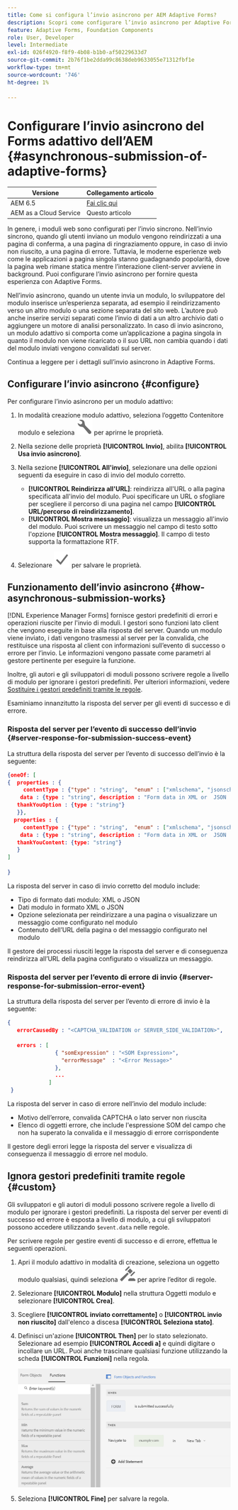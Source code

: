 ```yaml
---
title: Come si configura l’invio asincrono per AEM Adaptive Forms?
description: Scopri come configurare l’invio asincrono per Adaptive Forms. Approfondisci il funzionamento dell’invio asincrono per Adaptive Forms.
feature: Adaptive Forms, Foundation Components
role: User, Developer
level: Intermediate
exl-id: 026f4920-f8f9-4b08-b1b0-af50229633d7
source-git-commit: 2b76f1be2dda99c8638deb9633055e71312fbf1e
workflow-type: tm+mt
source-wordcount: '746'
ht-degree: 1%

---
```


# Configurare l’invio asincrono del Forms adattivo dell’AEM {#asynchronous-submission-of-adaptive-forms}


| Versione | Collegamento articolo |
| -------- | ---------------------------- |
| AEM 6.5 | [Fai clic qui](https://experienceleague.adobe.com/docs/experience-manager-65/forms/adaptive-forms-advanced-authoring/asynchronous-submissions-adaptive-forms.html?lang=it) |
| AEM as a Cloud Service | Questo articolo |


In genere, i moduli web sono configurati per l’invio sincrono. Nell’invio sincrono, quando gli utenti inviano un modulo vengono reindirizzati a una pagina di conferma, a una pagina di ringraziamento oppure, in caso di invio non riuscito, a una pagina di errore. Tuttavia, le moderne esperienze web come le applicazioni a pagina singola stanno guadagnando popolarità, dove la pagina web rimane statica mentre l’interazione client-server avviene in background. Puoi configurare l’invio asincrono per fornire questa esperienza con Adaptive Forms.

Nell’invio asincrono, quando un utente invia un modulo, lo sviluppatore del modulo inserisce un’esperienza separata, ad esempio il reindirizzamento verso un altro modulo o una sezione separata del sito web. L’autore può anche inserire servizi separati come l’invio di dati a un altro archivio dati o aggiungere un motore di analisi personalizzato. In caso di invio asincrono, un modulo adattivo si comporta come un’applicazione a pagina singola in quanto il modulo non viene ricaricato o il suo URL non cambia quando i dati del modulo inviati vengono convalidati sul server.

Continua a leggere per i dettagli sull’invio asincrono in Adaptive Forms.

## Configurare l’invio asincrono {#configure}

Per configurare l’invio asincrono per un modulo adattivo:

1. In modalità creazione modulo adattivo, seleziona l’oggetto Contenitore modulo e seleziona ![cmppr1](assets/configure-icon.svg) per aprirne le proprietà.
1. Nella sezione delle proprietà **[!UICONTROL Invio]**, abilita **[!UICONTROL Usa invio asincrono]**.
1. Nella sezione **[!UICONTROL All&#39;invio]**, selezionare una delle opzioni seguenti da eseguire in caso di invio del modulo corretto.

   * **[!UICONTROL Reindirizza all&#39;URL]**: reindirizza all&#39;URL o alla pagina specificata all&#39;invio del modulo. Puoi specificare un URL o sfogliare per scegliere il percorso di una pagina nel campo **[!UICONTROL URL/percorso di reindirizzamento]**.
   * **[!UICONTROL Mostra messaggio]**: visualizza un messaggio all&#39;invio del modulo. Puoi scrivere un messaggio nel campo di testo sotto l&#39;opzione **[!UICONTROL Mostra messaggio]**. Il campo di testo supporta la formattazione RTF.

1. Selezionare ![check-button1](assets/save_icon.svg) per salvare le proprietà.

## Funzionamento dell’invio asincrono {#how-asynchronous-submission-works}

[!DNL Experience Manager Forms] fornisce gestori predefiniti di errori e operazioni riuscite per l&#39;invio di moduli. I gestori sono funzioni lato client che vengono eseguite in base alla risposta del server. Quando un modulo viene inviato, i dati vengono trasmessi al server per la convalida, che restituisce una risposta al client con informazioni sull’evento di successo o errore per l’invio. Le informazioni vengono passate come parametri al gestore pertinente per eseguire la funzione.

Inoltre, gli autori e gli sviluppatori di moduli possono scrivere regole a livello di modulo per ignorare i gestori predefiniti. Per ulteriori informazioni, vedere [Sostituire i gestori predefiniti tramite le regole](#custom).

Esaminiamo innanzitutto la risposta del server per gli eventi di successo e di errore.

### Risposta del server per l’evento di successo dell’invio {#server-response-for-submission-success-event}

La struttura della risposta del server per l’evento di successo dell’invio è la seguente:

```json
{oneOf: [
{  properties : {
     contentType : {"type" : "string",  "enum" : ["xmlschema", "jsonschema"]},
    data : {type : "string", description : "Form data in XML or  JSON  format"},
   thankYouOption : {type : "string"}
   }},
  properties : {
     contentType : {"type" : "string",  "enum" : ["xmlschema", "jsonschema"]},
    data : {type : "string", description : "Form data in XML or  JSON  format"},
   thankYouContent: {type: "string"}
   }
]

}
```

La risposta del server in caso di invio corretto del modulo include:

* Tipo di formato dati modulo: XML o JSON
* Dati modulo in formato XML o JSON
* Opzione selezionata per reindirizzare a una pagina o visualizzare un messaggio come configurato nel modulo
* Contenuto dell’URL della pagina o del messaggio configurato nel modulo

Il gestore dei processi riusciti legge la risposta del server e di conseguenza reindirizza all’URL della pagina configurato o visualizza un messaggio.

### Risposta del server per l’evento di errore di invio {#server-response-for-submission-error-event}

La struttura della risposta del server per l’evento di errore di invio è la seguente:

```json
{
   errorCausedBy : "<CAPTCHA_VALIDATION or SERVER_SIDE_VALIDATION>",

   errors : [
               { "somExpression" : "<SOM Expression>",
                 "errorMessage"  : "<Error Message>"
               },
               ...
             ]
 }
```

La risposta del server in caso di errore nell’invio del modulo include:

* Motivo dell’errore, convalida CAPTCHA o lato server non riuscita
* Elenco di oggetti errore, che include l&#39;espressione SOM del campo che non ha superato la convalida e il messaggio di errore corrispondente

Il gestore degli errori legge la risposta del server e visualizza di conseguenza il messaggio di errore nel modulo.

## Ignora gestori predefiniti tramite regole {#custom}

Gli sviluppatori e gli autori di moduli possono scrivere regole a livello di modulo per ignorare i gestori predefiniti. La risposta del server per eventi di successo ed errore è esposta a livello di modulo, a cui gli sviluppatori possono accedere utilizzando `$event.data` nelle regole.

Per scrivere regole per gestire eventi di successo e di errore, effettua le seguenti operazioni.

1. Apri il modulo adattivo in modalità di creazione, seleziona un oggetto modulo qualsiasi, quindi seleziona ![modifica-regole1](assets/edit-rules-icon.svg) per aprire l’editor di regole.
1. Selezionare **[!UICONTROL Modulo]** nella struttura Oggetti modulo e selezionare **[!UICONTROL Crea]**.
1. Scegliere **[!UICONTROL inviato correttamente]** o **[!UICONTROL invio non riuscito]** dall&#39;elenco a discesa **[!UICONTROL Seleziona stato]**.
1. Definisci un&#39;azione **[!UICONTROL Then]** per lo stato selezionato. Selezionare ad esempio **[!UICONTROL Accedi a]** e quindi digitare o incollare un URL. Puoi anche trascinare qualsiasi funzione utilizzando la scheda **[!UICONTROL Funzioni]** nella regola.

   ![gestore invio riuscito](assets/form-submission-handler.png)

1. Seleziona **[!UICONTROL Fine]** per salvare la regola.